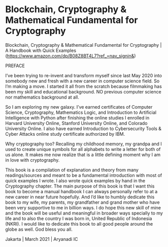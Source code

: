 # Blockchain, Cryptography &amp; Mathematical Fundamental for Cryptography
Blockchain, Cryptography &amp; Mathematical Fundamental for Cryptography | A Handbook with Quick Examples
(https://www.amazon.com/dp/B08Z8BT4L7?ref_=nav_signin&)

PREFACE

I’ve been trying to re-invent and transform myself since last May 2020 into somebody new and fresh with a new career in computer science field. So I’m making a move. I started it all from the scratch because filmmaking has been my skill and educational background. NO previous computer science nor mathematics background at all. 

So I am exploring my new galaxy. I’ve earned certificates of Computer Science, Cryptography, Mathematics Logic, and Introduction to Artificial Intelligence with Python after finishing the online studies I enrolled in Harvard University Online, Stanford University Online, and Colorado University Online. I also have earned Introduction to Cybersecurity Tools & Cyber Attacks online study certificate authorized by IBM. 

Why cryptography too? Recalling my childhood memory, my grandpa and I used to create unique symbols for all alphabets to write a letter for both of us alone. It makes me now realize that is a little defining moment why I am in love with cryptography.

This book is a compilation of explanation and theory from many readings/sources and meant to be a fundamental introduction with most of quick examples I wrote. I also wrote quick examples by hand in the Cryptography chapter. The main purpose of this book is that I want this book to become a manual handbook I can always personally refer to at a new career in near future hopefully. And I’d like to humbly dedicate this book to my wife, my parents, my grandfather and grand mother who have been very supportive to me in billion ways. I do hope this new skill of mine and the book will be useful and meaningful in broader ways specially to my life and to also the country I was born in, United Republic of Indonesia (NKRI). I would like to dedicate this book to all good people around the globe as well. God bless you all.

Jakarta | March 2021 | Aryanadi IC

